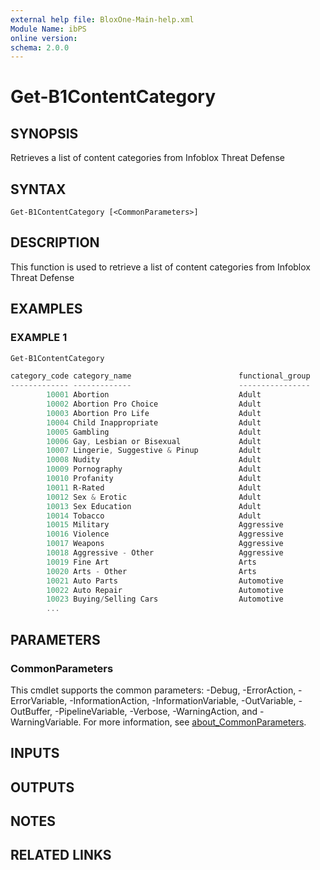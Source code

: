 ```yaml
---
external help file: BloxOne-Main-help.xml
Module Name: ibPS
online version:
schema: 2.0.0
---
```


# Get-B1ContentCategory

## SYNOPSIS
Retrieves a list of content categories from Infoblox Threat Defense

## SYNTAX

```
Get-B1ContentCategory [<CommonParameters>]
```

## DESCRIPTION
This function is used to retrieve a list of content categories from Infoblox Threat Defense

## EXAMPLES

### EXAMPLE 1
```powershell
Get-B1ContentCategory

category_code category_name                        functional_group
------------- -------------                        ----------------
        10001 Abortion                             Adult
        10002 Abortion Pro Choice                  Adult
        10003 Abortion Pro Life                    Adult
        10004 Child Inappropriate                  Adult
        10005 Gambling                             Adult
        10006 Gay, Lesbian or Bisexual             Adult
        10007 Lingerie, Suggestive & Pinup         Adult
        10008 Nudity                               Adult
        10009 Pornography                          Adult
        10010 Profanity                            Adult
        10011 R-Rated                              Adult
        10012 Sex & Erotic                         Adult
        10013 Sex Education                        Adult
        10014 Tobacco                              Adult
        10015 Military                             Aggressive
        10016 Violence                             Aggressive
        10017 Weapons                              Aggressive
        10018 Aggressive - Other                   Aggressive
        10019 Fine Art                             Arts
        10020 Arts - Other                         Arts
        10021 Auto Parts                           Automotive
        10022 Auto Repair                          Automotive
        10023 Buying/Selling Cars                  Automotive
        ...
```

## PARAMETERS

### CommonParameters
This cmdlet supports the common parameters: -Debug, -ErrorAction, -ErrorVariable, -InformationAction, -InformationVariable, -OutVariable, -OutBuffer, -PipelineVariable, -Verbose, -WarningAction, and -WarningVariable. For more information, see [about_CommonParameters](http://go.microsoft.com/fwlink/?LinkID=113216).

## INPUTS

## OUTPUTS

## NOTES

## RELATED LINKS
